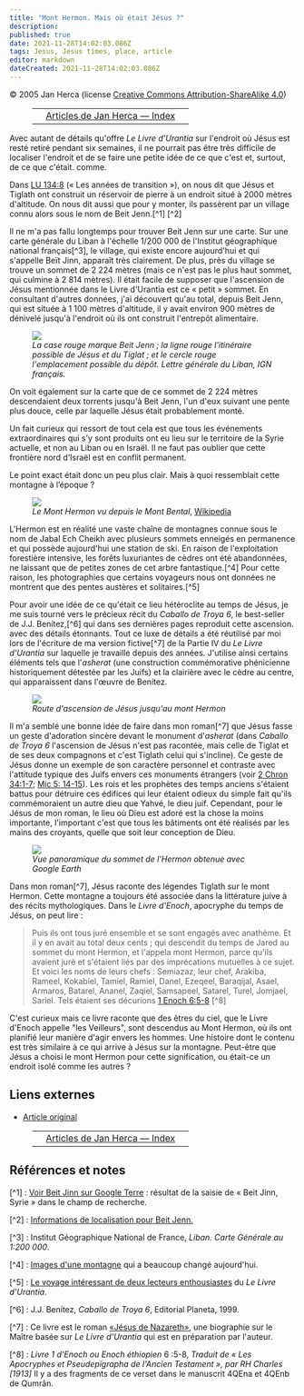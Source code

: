 ```yaml
---
title: "Mont Hermon. Mais où était Jésus ?"
description: 
published: true
date: 2021-11-28T14:02:03.086Z
tags: Jesus, Jesus times, place, article
editor: markdown
dateCreated: 2021-11-28T14:02:03.086Z
---
```


<p class="v-card v-sheet theme--light grey lighten-3 px-2">© 2005 Jan Herca (license <a href="/fr/license">Creative Commons Attribution-ShareAlike 4.0</a>)</p>

<figure class="table chapter-navigator">
  <table>
    <tbody>
      <tr>
        <td></td>
        <td>
        <a href="/fr/index/articles_jan_herca">
          <span class="mdi mdi-book-open-variant"></span><span class="pl-2">Articles de Jan Herca — Index</span>
        </a>
        </td>
        <td></td>
      </tr>
    </tbody>
  </table>
</figure>

Avec autant de détails qu'offre _Le Livre d'Urantia_ sur l'endroit où Jésus est resté retiré pendant six semaines, il ne pourrait pas être très difficile de localiser l'endroit et de se faire une petite idée de ce que c'est et, surtout, de ce que c'était. comme.

Dans <a id="a14_3"></a>[LU 134:8](/fr/The_Urantia_Book/134#p8) (« Les années de transition »), on nous dit que Jésus et Tiglath ont construit un réservoir de pierre à un endroit situé à 2000 mètres d'altitude. On nous dit aussi que pour y monter, ils passèrent par un village connu alors sous le nom de Beit Jenn.[^1] [^2]

Il ne m'a pas fallu longtemps pour trouver Beit Jenn sur une carte. Sur une carte générale du Liban à l'échelle 1/200 000 de l'Institut géographique national français[^3], le village, qui existe encore aujourd'hui et qui s'appelle Beït Jinn, apparaît très clairement. De plus, près du village se trouve un sommet de 2 224 mètres (mais ce n'est pas le plus haut sommet, qui culmine à 2 814 mètres). Il était facile de supposer que l'ascension de Jésus mentionnée dans le Livre d'Urantia est ce « petit » sommet. En consultant d'autres données, j'ai découvert qu'au total, depuis Beit Jenn, qui est située à 1 100 mètres d'altitude, il y avait environ 900 mètres de dénivelé jusqu'à l'endroit où ils ont construit l'entrepôt alimentaire.

<figure id="Hermon_figure_1" class="image urantiapedia">
<img src="/image/article/Jan_Herca/Mount_Hermon_But_where_was_Jesus/libano-eng-m06.jpg">
<figcaption><em>La case rouge marque Beit Jenn ; la ligne rouge l'itinéraire possible de Jésus et du Tiglat ; et le cercle rouge l'emplacement possible du dépôt. Lettre générale du Liban, IGN français.</em></figcaption>
</figure>

On voit également sur la carte que de ce sommet de 2 224 mètres descendaient deux torrents jusqu'à Beit Jenn, l'un d'eux suivant une pente plus douce, celle par laquelle Jésus était probablement monté.

Un fait curieux qui ressort de tout cela est que tous les événements extraordinaires qui s’y sont produits ont eu lieu sur le territoire de la Syrie actuelle, et non au Liban ou en Israël. Il ne faut pas oublier que cette frontière nord d’Israël est en conflit permanent.

Le point exact était donc un peu plus clair. Mais à quoi ressemblait cette montagne à l’époque ?

<figure id="Hermon_figure_2" class="image urantiapedia">
<img src="/image/article/Jan_Herca/Mount_Hermon_But_where_was_Jesus/800px-Hermonsnow.jpg">
<figcaption><em>Le Mont Hermon vu depuis le Mont Bental</em>, <a href="http://en.wikipedia.org/wiki/File:Hermonsnow.jpg" target="_blank">Wikipedia</a></figcaption>
</figure>

L'Hermon est en réalité une vaste chaîne de montagnes connue sous le nom de Jabal Ech Cheikh avec plusieurs sommets enneigés en permanence et qui possède aujourd'hui une station de ski. En raison de l'exploitation forestière intensive, les forêts luxuriantes de cèdres ont été abandonnées, ne laissant que de petites zones de cet arbre fantastique.[^4] Pour cette raison, les photographies que certains voyageurs nous ont données ne montrent que des pentes austères et solitaires.[^5]

Pour avoir une idée de ce qu'était ce lieu hétéroclite au temps de Jésus, je me suis tourné vers le précieux récit du _Caballo de Troya 6_, le best-seller de J.J. Benítez,[^6] qui dans ses dernières pages reproduit cette ascension. avec des détails étonnants. Tout ce luxe de détails a été réutilisé par moi lors de l'écriture de ma version fictive[^7] de la Partie IV du _Le Livre d'Urantia_ sur laquelle je travaille depuis des années. J'utilise ainsi certains éléments tels que l'_asherat_ (une construction commémorative phénicienne historiquement détestée par les Juifs) et la clairière avec le cèdre au centre, qui apparaissent dans l'œuvre de Benítez.

<figure id="Hermon_figure_3" class="image urantiapedia">
<img src="/image/article/Jan_Herca/Mount_Hermon_But_where_was_Jesus/hermon_ascension.jpg">
<figcaption><em>Route d'ascension de Jésus jusqu'au mont Hermon</em></figcaption>
</figure>

Il m'a semblé une bonne idée de faire dans mon roman[^7] que Jésus fasse un geste d'adoration sincère devant le monument d'_asherat_ (dans _Caballo de Troya 6_ l'ascension de Jésus n'est pas racontée, mais celle de Tiglat et de ses deux compagnons et c'est Tiglath celui qui s'incline). Ce geste de Jésus donne un exemple de son caractère personnel et contraste avec l'attitude typique des Juifs envers ces monuments étrangers (voir [2 Chron 34:1-7](/fr/Bible/2_Chronicles/34#v1); [Mic 5: 14-15](/fr/Bible/Micah/5#v14)). Les rois et les prophètes des temps anciens s'étaient battus pour détruire ces édifices qui leur étaient odieux du simple fait qu'ils commémoraient un autre dieu que Yahvé, le dieu juif. Cependant, pour le Jésus de mon roman, le lieu où Dieu est adoré est la chose la moins importante, l'important c'est que tous les bâtiments ont été réalisés par les mains des croyants, quelle que soit leur conception de Dieu.

<figure id="Hermon_figure_4" class="image urantiapedia">
<img src="/image/article/Jan_Herca/Mount_Hermon_But_where_was_Jesus/hermon_panoramica.jpg">
<figcaption><em>Vue panoramique du sommet de l'Hermon obtenue avec Google Earth</em></figcaption>
</figure>

Dans mon roman[^7], Jésus raconte des légendes Tiglath sur le mont Hermon. Cette montagne a toujours été associée dans la littérature juive à des récits mythologiques. Dans le _Livre d'Enoch_, apocryphe du temps de Jésus, on peut lire :

>Puis ils ont tous juré ensemble et se sont engagés avec anathème. Et il y en avait au total deux cents ; qui descendit du temps de Jared au sommet du mont Hermon, et l'appela mont Hermon, parce qu'ils avaient juré et s'étaient liés par des imprécations mutuelles à ce sujet. Et voici les noms de leurs chefs : Semiazaz, leur chef, Arakiba, Rameel, Kokabiel, Tamiel, Ramiel, Danel, Ezeqeel, Baraqijal, Asael, Armaros, Batarel, Ananel, Zaqiel, Samsapeel, Satarel, Turel, Jomjael, Sariel. Tels étaient ses décurions [1 Enoch 6:5-8](/fr/Bible/Book_of_Enoch/6#v5) [^8]

C'est curieux mais ce livre raconte que des êtres du ciel, que le Livre d'Enoch appelle "les Veilleurs", sont descendus au Mont Hermon, où ils ont planifié leur manière d'agir envers les hommes. Une histoire dont le contenu est très similaire à ce qui arrive à Jésus sur la montagne. Peut-être que Jésus a choisi le mont Hermon pour cette signification, ou était-ce un endroit isolé comme les autres ?

## Liens externes

* [Article original](https://buscandoajesus.wordpress.com/articulos/el-monte-hermon-pero-donde-estuvo-jesus/)

<figure class="table chapter-navigator">
  <table>
    <tbody>
      <tr>
        <td></td>
        <td>
        <a href="/fr/index/articles_jan_herca">
          <span class="mdi mdi-book-open-variant"></span><span class="pl-2">Articles de Jan Herca — Index</span>
        </a>
        </td>
        <td></td>
      </tr>
    </tbody>
  </table>
</figure>

## Références et notes

[^1] : [Voir Beit Jinn sur Google Terre](https://earth.google.com/web/search/Beit+Jinn/@33.30893515,35.90933815,1095.75467981a,7526.62686461d,35y,-27.90186367h,40.84939154t,0r/data=CnMaSRJDCiQweDE1MTkzNGIxYTZkMDY0NGI6MHg5YWNiYWE2MDM2ZjVhNmMZuHx_3q-nQEAhxm9l5If1QUAqCUJlaXQgSmlubhgBIAEiJgokCco_acyKtkBAERHW-hz1pUBAGRLnDt6BAUJAIXy469GY6kFAOgMKATA) : résultat de la saisie de « Beit Jinn, Syrie » dans le champ de recherche.

[^2] : [Informations de localisation pour Beit Jenn.](http://www.fallingrain.com/world/SY/8/Bayt_Jinn.html)

[^3] : Institut Géographique National de France, _Liban. Carte Générale au 1:200 000_.

[^4] : [Images d'une montagne](http://www.imagenesdeisrael.com/Imagen-988.html) qui a beaucoup changé aujourd'hui.

[^5] : [Le voyage intéressant de deux lecteurs enthousiastes](http://www.squarecircles.com/articles/joysastrip/joysastoryD2.htm) du _Le Livre d'Urantia_.

[^6] : J.J. Benítez, _Caballo de Troya 6_, Editorial Planeta, 1999.

[^7] : Ce livre est le roman [«Jésus de Nazareth»](/fr/book/Jan_Herca/Jesus_of_Nazareth), une biographie sur le Maître basée sur _Le Livre d'Urantia_ qui est en préparation par l'auteur.

[^8] : _Livre 1 d'Enoch ou Enoch éthiopien_ 6 :5-8, _Traduit de « Les Apocryphes et Pseudepigrapha de l'Ancien Testament », par RH Charles [1913]_ Il y a des fragments de ce verset dans le manuscrit 4QEna et 4QEnb de Qumrân.